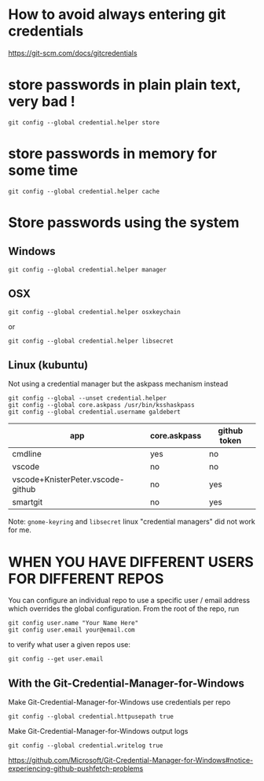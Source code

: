 
# How to avoid always entering git credentials

https://git-scm.com/docs/gitcredentials


# store passwords in plain **plain text**, very bad !
```
git config --global credential.helper store
```

# store passwords in memory for some time
```
git config --global credential.helper cache
```

# Store passwords using the system

## Windows
```
git config --global credential.helper manager
```

## OSX
```
git config --global credential.helper osxkeychain
```
or
```
git config --global credential.helper libsecret
```

## Linux (kubuntu)

Not using a credential manager but the askpass mechanism instead
```
git config --global --unset credential.helper
git config --global core.askpass /usr/bin/ksshaskpass
git config --global credential.username galdebert
```

app                               |core.askpass|github token|
----------------------------------|------------|------------|
cmdline                           |     yes    |      no    |
vscode                            |     no     |      no    |
vscode+KnisterPeter.vscode-github |     no     |      yes   |
smartgit                          |     no     |      yes   |

Note: `gnome-keyring` and `libsecret` linux "credential managers" did not work for me.

# WHEN YOU HAVE DIFFERENT USERS FOR DIFFERENT REPOS

You can configure an individual repo to use a specific user / email address which overrides the global configuration. From the root of the repo, run
```
git config user.name "Your Name Here"
git config user.email your@email.com
```

to verify what user a given repos use:
```
git config --get user.email
```

## With the Git-Credential-Manager-for-Windows

Make Git-Credential-Manager-for-Windows use credentials per repo
```
git config --global credential.httpusepath true
```

Make Git-Credential-Manager-for-Windows output logs
```
git config --global credential.writelog true
```

https://github.com/Microsoft/Git-Credential-Manager-for-Windows#notice-experiencing-github-pushfetch-problems



